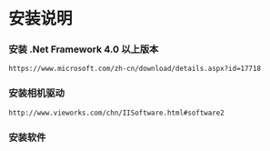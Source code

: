 # 安装说明

### 安装 .Net Framework 4.0 以上版本

    https://www.microsoft.com/zh-cn/download/details.aspx?id=17718

### 安装相机驱动

    http://www.vieworks.com/chn/IISoftware.html#software2

### 安装软件

